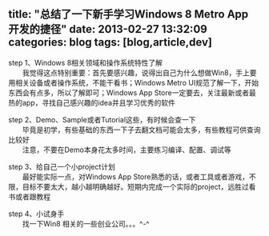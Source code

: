 title: "总结了一下新手学习Windows 8 Metro App 开发的捷径"
date: 2013-02-27 13:32:09
categories: blog
tags: [blog,article,dev]
---
step 1、Windows 8相关领域和操作系统特性了解  
　　我觉得这点特别重要：首先要感兴趣，说得出自己为什么想做Win8，手上要用相关设备或者操作系统，不能干看书；Windows Metro UI规范了解一下，开始东西会有点多，所以了解即可；Windows App Store一定要去，关注最新或者最热的app，寻找自己感兴趣的idea并且学习优秀的软件  
  
step 2、Demo、Sample或者Tutorial这些，有时候会查一下  
　　毕竟是初学，有些基础的东西一下子去翻文档可能会太多，有些教程可供查询比较好  
　　注意，不要在Demo本身花太多时间，主要练习编译、配置、调试等  
  
step 3、给自己一个小project计划  
　　最好能实际一点，对Windows App Store熟悉的话，或者工具或者游戏，不限，目标不要太大，越小越明确越好。短期内完成一个实际的project，远胜过看书或者跟教程  
  
step 4、小试身手  
　　找一下Win8 相关的一些创业公司。。。^-^
